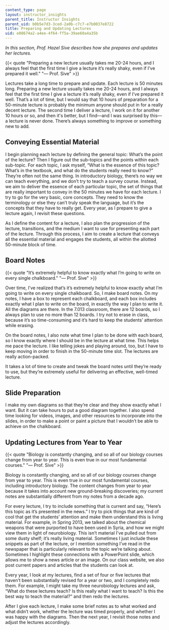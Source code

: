 ```yaml
---
content_type: page
layout: instructor_insights
parent_title: Instructor Insights
parent_uid: b0b5e7d3-3ced-2a0b-c7c7-e7b0037e8722
title: Preparing and Updating Lectures
uid: e08674a2-a4ee-4f64-ff5a-39ae60a4a35b
---
```


_In this section, Prof. Hazel Sive describes how she prepares and updates her lectures._

{{< quote "Preparing a new lecture usually takes me 20-24 hours, and I always feel that the first time I give a lecture it’s really shaky, even if I’ve prepared it well." "— Prof. Sive" >}}

Lectures take a long time to prepare and update. Each lecture is 50 minutes long. Preparing a new lecture usually takes me 20-24 hours, and I always feel that the first time I give a lecture it’s really shaky, even if I’ve prepared it well. That’s a lot of time, but I would say that 10 hours of preparation for a 50-minute lecture is probably the minimum anyone should put in for a really decent lecture. The second time I deliver a lecture, I work on it for another 10 hours or so, and then it's better, but I find—and I was surprised by this—a lecture is never done. There’s always something to improve or something new to add.

Conveying Essential Material
----------------------------

I begin planning each lecture by defining the general topic: What’s the point of the lecture? Then I figure out the sub-topics and the points within each sub-topic. For each topic, I ask myself, “What is the essence of this topic? What’s in the textbook, and what do the students really need to know?” They’re often not the same thing. In introductory biology, there’s no way we can teach everything, and we don’t try to teach a survey course. Instead, we aim to deliver the essence of each particular topic, the set of things that are really important to convey in the 50 minutes we have for each lecture. I try to go for the very basic, core concepts. They need to know the terminology or else they can’t truly speak the language, but it’s the concepts that they have to really get. Every year, as I prepare to give a lecture again, I revisit these questions.

As I define the content for a lecture, I also plan the progression of the lecture, transitions, and the medium I want to use for presenting each part of the lecture. Through this process, I aim to create a lecture that conveys all the essential material and engages the students, all within the allotted 50-minute block of time.

Board Notes
-----------

{{< quote "It’s extremely helpful to know exactly what I’m going to write on every single chalkboard." "— Prof. Sive" >}}

Over time, I’ve realized that’s it’s extremely helpful to know exactly what I’m going to write on every single chalkboard. So, I make board notes. On my notes, I have a box to represent each chalkboard, and each box includes exactly what I plan to write on the board, in exactly the way I plan to write it. All the diagrams are there. In the 7.013 classroom, there are 12 boards, so I always plan to use no more than 12 boards. I try not to erase in class, because it’s so time-consuming and it’s hard to keep the students’ attention while erasing.

On the board notes, I also note what time I plan to be done with each board, so I know exactly where I should be in the lecture at what time. This helps me pace the lecture. I like telling jokes and playing around, too, but I have to keep moving in order to finish in the 50-minute time slot. The lectures are really action-packed.

It takes a lot of time to create and tweak the board notes until they’re ready to use, but they’re extremely useful for delivering an effective, well-timed lecture.

Slide Preparation
-----------------

I make my own diagrams so that they’re clear and they show exactly what I want. But it can take hours to put a good diagram together. I also spend time looking for videos, images, and other resources to incorporate into the slides, in order to make a point or paint a picture that I wouldn’t be able to achieve on the chalkboard.

Updating Lectures from Year to Year
-----------------------------------

{{< quote "Biology is constantly changing, and so all of our biology courses change from year to year. This is even true in our most fundamental courses." "— Prof. Sive" >}}

Biology is constantly changing, and so all of our biology courses change from year to year. This is even true in our most fundamental courses, including introductory biology. The content changes from year to year because it takes into account new ground-breaking discoveries; my current notes are substantially different from my notes from a decade ago.

For every lecture, I try to include something that is current and say, “Here’s this topic as it’s presented in the news.” I try to pick things that are kind of cool that get the students’ attention and make them understand this is living material. For example, in Spring 2013, we talked about the chemical weapons that were purported to have been used in Syria, and how we might view them in light of neurobiology. This isn’t material I’ve pulled out from some dusty shelf; it’s really living material. Sometimes I just include these snippets as part of the lecture, or I mention something I’ve read in the newspaper that is particularly relevant to the topic we’re talking about. Sometimes I highlight these connections with a PowerPoint slide, which allows me to show a news article or an image. On our class website, we also post current papers and articles that the students can look at.

Every year, I look at my lectures, find a set of four or five lectures that haven’t been substantially revised for a year or two, and I completely redo them. For example, I might take my three neurobiology lectures and ask, “What do these lectures teach? Is this really what I want to teach? Is this the best way to teach the material?” and then redo the lectures.

After I give each lecture, I make some brief notes as to what worked and what didn’t work, whether the lecture was timed properly, and whether I was happy with the diagrams. Then the next year, I revisit those notes and adjust the lectures accordingly.